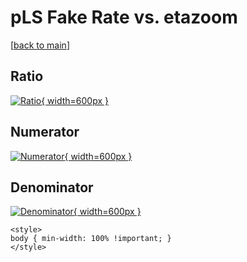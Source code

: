 # pLS Fake Rate vs. etazoom

[[back to main](./)]



## Ratio

[![Ratio](../mtv/var/pLS_fakerate_etazoom.png){ width=600px }](../mtv/var/pLS_fakerate_etazoom.pdf)

## Numerator

[![Numerator](../mtv/num/pLS_fakerate_etazoom_num0.png){ width=600px }](../mtv/num/pLS_fakerate_etazoom_num0.pdf)

## Denominator

[![Denominator](../mtv/den/pLS_fakerate_etazoom_den.png){ width=600px }](../mtv/den/pLS_fakerate_etazoom_den.pdf)


``` {=html}
<style>
body { min-width: 100% !important; }
</style>
```
